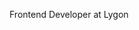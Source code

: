 Frontend Developer at Lygon
<!---
msoicher/msoicher is a ✨ special ✨ repository because its `README.md` (this file) appears on your GitHub profile.
You can click the Preview link to take a look at your changes.
--->
